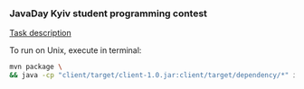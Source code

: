 ### JavaDay Kyiv student programming contest
[Task description](http://jug.ua/materials/javaday-kyiv-student-programming-contest/)

To run on Unix, execute in terminal:
```bash
mvn package \
&& java -cp "client/target/client-1.0.jar:client/target/dependency/*" io.ski.Main
```
